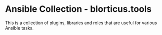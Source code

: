 # Ansible Collection - blorticus.tools

This is a collection of plugins, libraries and roles that are useful for various Ansible tasks.
